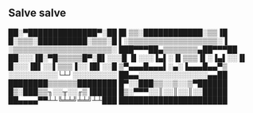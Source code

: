 ## Salve salve

   ██░▀██████████████▀░██
   █▌▒▒░████████████░▒▒▐█
   █░▒▒▒░██████████░▒▒▒░█
   ▌░▒▒▒▒▒▒▒▒▒▒▒▒▒▒▒▒▒▒░▐
   ░▒▒▒▒▒▒▒▒▒▒▒▒▒▒▒▒▒▒▒▒░
  ███▀▀▀██▄▒▒▒▒▒▒▒▄██▀▀▀██
  ██░░░▐█░▀█▒▒▒▒▒█▀░█▌░░░█
  ▐▌░░░▐▄▌░▐▌▒▒▒▐▌░▐▄▌░░▐▌
   █░░░▐█▌░░▌▒▒▒▐░░▐█▌░░█
   ▒▀▄▄▄█▄▄▄▌░▄░▐▄▄▄█▄▄▀▒
   ░░░░░░░░░░└┴┘░░░░░░░░░
   ██▄▄░░░░░░░░░░░░░░▄▄██
   ████████▒▒▒▒▒▒████████
   █▀░░███▒▒░░▒░░▒▀██████
   █▒░███▒▒╖░░╥░░╓▒▐█████
   █▒░▀▀▀░░║░░║░░║░░█████
   ██▄▄▄▄▀▀┴┴╚╧╧╝╧╧╝┴┴███
   ██████████████████████
